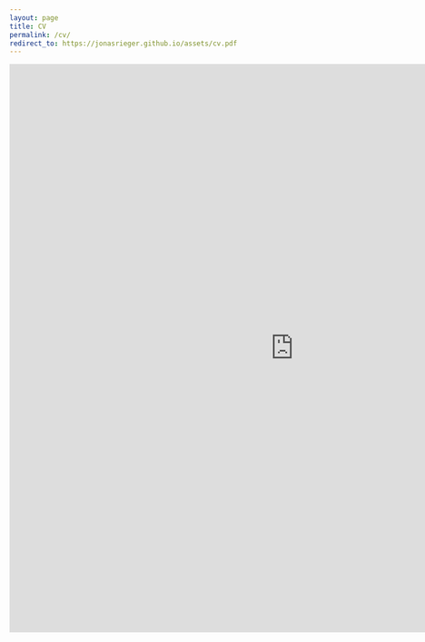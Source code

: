 ```yaml
---
layout: page
title: CV
permalink: /cv/
redirect_to: https://jonasrieger.github.io/assets/cv.pdf
---
```


<embed src="https://jonasrieger.github.io/assets/cv.pdf" width="1000" height="1000" type="application/pdf" />